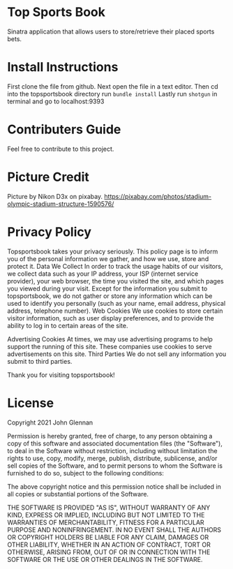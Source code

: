 # Top Sports Book
Sinatra application that allows users to store/retrieve their placed sports bets.

# Install Instructions
First clone the file from github.
Next open the file in a text editor.
Then cd into the topsportsbook directory
run `bundle install`
Lastly run `shotgun` in terminal and go to localhost:9393

# Contributers Guide
Feel free to contribute to this project. 

# Picture Credit
Picture by Nikon D3x on pixabay.
https://pixabay.com/photos/stadium-olympic-stadium-structure-1590576/

# Privacy Policy
Topsportsbook takes your privacy seriously. This policy page is to inform you of the personal information we gather, and how we use, store and protect it.
Data We Collect
In order to track the usage habits of our visitors, we collect data such as your IP address, your ISP (internet service provider), your web browser, the time you visited the site, and which pages you viewed during your visit. Except for the information you submit to topsportsbook, we do not gather or store any information which can be used to identify you personally (such as your name, email address, physical address, telephone number).
Web Cookies
We use cookies to store certain visitor information, such as user display preferences, and to provide the ability to log in to certain areas of the site.

Advertising Cookies
At times, we may use advertising programs to help support the running of this site. These companies use cookies to serve advertisements on this site.
Third Parties
We do not sell any information you submit to third parties.

Thank you for visiting topsportsbook!

# License
Copyright 2021 John Glennan

Permission is hereby granted, free of charge, to any person obtaining a copy of this software and associated documentation files (the "Software"), to deal in the Software without restriction, including without limitation the rights to use, copy, modify, merge, publish, distribute, sublicense, and/or sell copies of the Software, and to permit persons to whom the Software is furnished to do so, subject to the following conditions:

The above copyright notice and this permission notice shall be included in all copies or substantial portions of the Software.

THE SOFTWARE IS PROVIDED "AS IS", WITHOUT WARRANTY OF ANY KIND, EXPRESS OR IMPLIED, INCLUDING BUT NOT LIMITED TO THE WARRANTIES OF MERCHANTABILITY, FITNESS FOR A PARTICULAR PURPOSE AND NONINFRINGEMENT. IN NO EVENT SHALL THE AUTHORS OR COPYRIGHT HOLDERS BE LIABLE FOR ANY CLAIM, DAMAGES OR OTHER LIABILITY, WHETHER IN AN ACTION OF CONTRACT, TORT OR OTHERWISE, ARISING FROM, OUT OF OR IN CONNECTION WITH THE SOFTWARE OR THE USE OR OTHER DEALINGS IN THE SOFTWARE.

